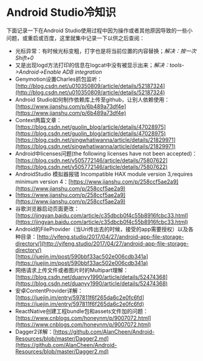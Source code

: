 # Android Studio冷知识  
下面记录一下在Android Studio使用过程中因为操作或者其他原因导致的一些小问题，或重启或百度，这里就集中记录一下以供之后查阅：  

* 光标异常：有时候光标变粗，打字也是将当前位置的内容替换；*解决：按一次Shift+0*  
* 又是出现logd方法打印的信息在logcat中没有被显示出来；*解决：tools->Android->Enable ADB integration*  
* Genymotion设置Charles抓包监听：[http://blog.csdn.net/u010350809/article/details/52187324](http://blog.csdn.net/u010350809/article/details/52187324)  
* Android Studio如何制作依赖库上传至github，让别人依赖使用：[https://www.jianshu.com/p/6b489a73df4e](https://www.jianshu.com/p/6b489a73df4e)  
* Context两篇文章：[https://blog.csdn.net/guolin_blog/article/details/47028975](https://blog.csdn.net/guolin_blog/article/details/47028975)  [https://blog.csdn.net/singwhatiwanna/article/details/21829971](https://blog.csdn.net/singwhatiwanna/article/details/21829971)  
* Android中licenses问题(the following licenses have not been accepted)：[https://blog.csdn.net/y505772146/article/details/75807622](https://blog.csdn.net/y505772146/article/details/75807622)  
* AndroidStudio 模拟器报错 Incompatible HAX module version 3,requires minimum version 4：[https://www.jianshu.com/p/258ccf5ae2a9](https://www.jianshu.com/p/258ccf5ae2a9)
* [https://www.jianshu.com/p/258ccf5ae2a9](https://www.jianshu.com/p/258ccf5ae2a9)  
* 谷歌浏览器启动页面更改：[https://jingyan.baidu.com/article/c35dbcb0f4c55b8916fcbc33.html](https://jingyan.baidu.com/article/c35dbcb0f4c55b8916fcbc33.html)  
* Android的FileProvider（当Uri传出去的时候，接受的app需要授权）以及各种目录：[http://yifeng.studio/2017/04/27/android-app-file-storage-directory/](http://yifeng.studio/2017/04/27/android-app-file-storage-directory/)  
  [https://juejin.im/post/590bbf33ac502e006cdb341a](https://juejin.im/post/590bbf33ac502e006cdb341a)  
* 网络请求上传文件或者图片时的Multipart理解：[https://blog.csdn.net/duanyy1990/article/details/52474368](https://blog.csdn.net/duanyy1990/article/details/52474368)  
* 安卓ContentProvider详解：[https://juejin.im/entry/597811f6f265da6c2e0fc6fd](https://juejin.im/entry/597811f6f265da6c2e0fc6fd)
* ReactNative创建工程bundle包和assets文件加的问题：[https://www.cnblogs.com/honeynm/p/9007072.html](https://www.cnblogs.com/honeynm/p/9007072.html)  
* Dagger2详解：[https://github.com/AlanCheen/Android-Resources/blob/master/Dagger2.md](https://github.com/AlanCheen/Android-Resources/blob/master/Dagger2.md)